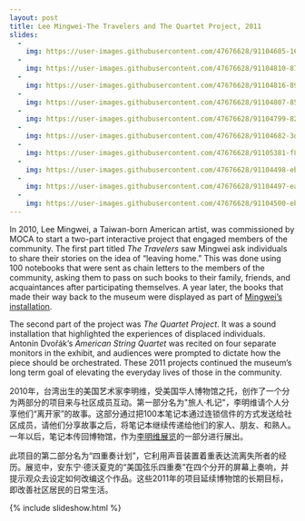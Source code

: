 ```yaml
---
layout: post
title: Lee Mingwei-The Travelers and The Quartet Project, 2011
slides:
  -
    img: https://user-images.githubusercontent.com/47676628/91104605-1603de80-e63c-11ea-8f20-f0e18ba81bd4.jpg
  -
    img: https://user-images.githubusercontent.com/47676628/91104810-87dc2800-e63c-11ea-9970-b397829f4fdf.JPG
  -
    img: https://user-images.githubusercontent.com/47676628/91104816-89a5eb80-e63c-11ea-898a-03f8d4dce9af.JPG
  -
    img: https://user-images.githubusercontent.com/47676628/91104807-8579ce00-e63c-11ea-9266-5d1f10d57a3b.JPG
  -
    img: https://user-images.githubusercontent.com/47676628/91104799-827edd80-e63c-11ea-82c5-55150d5de3bf.JPG
  -
    img: https://user-images.githubusercontent.com/47676628/91104682-3d5aab80-e63c-11ea-8e7e-429552700e69.jpg
  -
    img: https://user-images.githubusercontent.com/47676628/91105381-f8377900-e63d-11ea-922e-be8a3bed7230.jpg
  -
    img: https://user-images.githubusercontent.com/47676628/91104498-ebb22100-e63b-11ea-83d6-c68914432f8d.jpg
  -
    img: https://user-images.githubusercontent.com/47676628/91104497-ea80f400-e63b-11ea-8336-ac31805ea1bb.jpg
  -
    img: https://user-images.githubusercontent.com/47676628/91104500-ebb22100-e63b-11ea-860f-5b5af477fdda.jpg
---
```


In 2010, Lee Mingwei, a Taiwan-born American artist, was commissioned by MOCA to start a two-part interactive project that engaged members of the community. The first part titled *The Travelers* saw Mingwei ask individuals to share their stories on the idea of “leaving home.” This was done using 100 notebooks that were sent as chain letters to the members of the community, asking them to pass on such books to their family, friends, and acquaintances after participating themselves. A year later, the books that made their way back to the museum were displayed as part of [Mingwei’s installation](https://www.mocanyc.org/exhibitions/lee_mingwei_the_travelers_and_the_quartet_project).

The second part of the project was *The Quartet Project*. It was a sound installation that highlighted the experiences of displaced individuals. Antonín Dvořák’s *American String Quartet* was recited on four separate monitors in the exhibit, and audiences were prompted to dictate how the piece should be orchestrated. These 2011 projects continued the museum’s long term goal of elevating the everyday lives of those in the community.

2010年，台湾出生的美国艺术家李明维，受美国华人博物馆之托，创作了一个分为两部分的项目来与社区成员互动。第一部分名为"旅人·札记"，李明维请个人分享他们“离开家”的故事。这部分通过把100本笔记本通过连锁信件的方式发送给社区成员，请他们分享故事之后，将笔记本继续传递给他们的家人、朋友、和熟人。一年以后，笔记本传回博物馆，作为[李明维展览](https://www.mocanyc.org/exhibitions/lee_mingwei_the_travelers_and_the_quartet_project)的一部分进行展出。

此项目的第二部分名为“四重奏计划”，它利用声音装置着重表达流离失所者的经历。展览中，安东宁·德沃夏克的“美国弦乐四重奏”在四个分开的屏幕上奏响，并提示观众去设定如何改编这个作品。这些2011年的项目延续博物馆的长期目标，即改善社区居民的日常生活。


{% include slideshow.html %}
